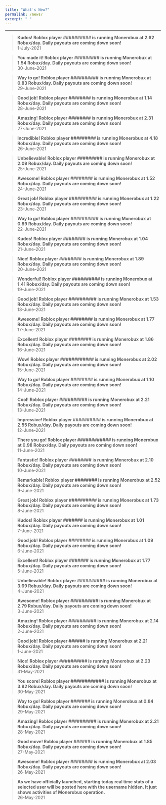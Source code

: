 ```yaml
---
title: "What's New?"
permalink: /news/
excerpt: " "
---
```

***

> **Kudos! Roblox player \#\#\#\#\#\#\#\#\#\# is running Monerobux at 2.62 Robux/day. Daily payouts are coming down soon!**  
> 1-July-2021

> **You made it! Roblox player \#\#\#\#\#\#\#\#\# is running Monerobux at 1.54 Robux/day. Daily payouts are coming down soon!**  
> 30-June-2021

> **Way to go! Roblox player \#\#\#\#\#\#\#\#\#\# is running Monerobux at 0.83 Robux/day. Daily payouts are coming down soon!**  
> 29-June-2021

> **Good job! Roblox player \#\#\#\#\#\#\#\# is running Monerobux at 1.14 Robux/day. Daily payouts are coming down soon!**  
> 28-June-2021

> **Amazing! Roblox player \#\#\#\#\#\#\#\# is running Monerobux at 2.31 Robux/day. Daily payouts are coming down soon!**  
> 27-June-2021

> **Incredible! Roblox player \#\#\#\#\#\#\#\#\# is running Monerobux at 4.18 Robux/day. Daily payouts are coming down soon!**  
> 26-June-2021

> **Unbelievable! Roblox player \#\#\#\#\#\#\#\#\# is running Monerobux at 2.09 Robux/day. Daily payouts are coming down soon!**  
> 25-June-2021

> **Awesome! Roblox player \#\#\#\#\#\#\#\# is running Monerobux at 1.52 Robux/day. Daily payouts are coming down soon!**  
> 24-June-2021

> **Great job! Roblox player \#\#\#\#\#\#\#\#\#\# is running Monerobux at 1.22 Robux/day. Daily payouts are coming down soon!**  
> 23-June-2021

> **Way to go! Roblox player \#\#\#\#\#\#\#\#\#\# is running Monerobux at 0.89 Robux/day. Daily payouts are coming down soon!**  
> 22-June-2021

> **Kudos! Roblox player \#\#\#\#\#\#\#\# is running Monerobux at 1.04 Robux/day. Daily payouts are coming down soon!**  
> 21-June-2021

> **Nice! Roblox player \#\#\#\#\#\#\#\# is running Monerobux at 1.89 Robux/day. Daily payouts are coming down soon!**  
> 20-June-2021

> **Wonderful! Roblox player \#\#\#\#\#\#\#\#\#\# is running Monerobux at 1.41 Robux/day. Daily payouts are coming down soon!**  
> 19-June-2021

> **Good job! Roblox player \#\#\#\#\#\#\#\#\#\# is running Monerobux at 1.53 Robux/day. Daily payouts are coming down soon!**  
> 18-June-2021

> **Awesome! Roblox player \#\#\#\#\#\#\#\# is running Monerobux at 1.77 Robux/day. Daily payouts are coming down soon!**  
> 17-June-2021

> **Excellent! Roblox player \#\#\#\#\#\#\#\# is running Monerobux at 1.86 Robux/day. Daily payouts are coming down soon!**  
> 16-June-2021

> **Wow! Roblox player \#\#\#\#\#\#\#\#\#\#\#\# is running Monerobux at 2.02 Robux/day. Daily payouts are coming down soon!**  
> 15-June-2021

> **Way to go! Roblox player \#\#\#\#\#\#\#\# is running Monerobux at 1.10 Robux/day. Daily payouts are coming down soon!**  
> 14-June-2021

> **Cool! Roblox player \#\#\#\#\#\#\#\#\#\# is running Monerobux at 2.21 Robux/day. Daily payouts are coming down soon!**  
> 13-June-2021

> **Impressive! Roblox player \#\#\#\#\#\#\#\#\#\# is running Monerobux at 2.55 Robux/day. Daily payouts are coming down soon!**  
> 12-June-2021

> **There you go! Roblox player \#\#\#\#\#\#\#\#\#\#\#\# is running Monerobux at 0.98 Robux/day. Daily payouts are coming down soon!**  
> 11-June-2021

> **Fantastic! Roblox player \#\#\#\#\#\#\#\# is running Monerobux at 2.10 Robux/day. Daily payouts are coming down soon!**  
> 10-June-2021

> **Remarkable! Roblox player \#\#\#\#\#\#\#\# is running Monerobux at 2.52 Robux/day. Daily payouts are coming down soon!**  
> 9-June-2021

> **Great job! Roblox player \#\#\#\#\#\#\#\#\#\# is running Monerobux at 1.73 Robux/day. Daily payouts are coming down soon!**  
> 8-June-2021

> **Kudos! Roblox player \#\#\#\#\#\#\# is running Monerobux at 1.01 Robux/day. Daily payouts are coming down soon!**  
> 7-June-2021

> **Good job! Roblox player \#\#\#\#\#\#\#\# is running Monerobux at 1.09 Robux/day. Daily payouts are coming down soon!**  
> 6-June-2021

> **Excellent! Roblox player \#\#\#\#\#\#\# is running Monerobux at 1.77 Robux/day. Daily payouts are coming down soon!**  
> 5-June-2021

> **Unbelievable! Roblox player \#\#\#\#\#\#\#\#\#\# is running Monerobux at 3.69 Robux/day. Daily payouts are coming down soon!**  
> 4-June-2021

> **Awesome! Roblox player \#\#\#\#\#\#\#\#\#\# is running Monerobux at 2.79 Robux/day. Daily payouts are coming down soon!**  
> 3-June-2021

> **Amazing! Roblox player \#\#\#\#\#\#\#\#\#\# is running Monerobux at 2.14 Robux/day. Daily payouts are coming down soon!**  
> 2-June-2021

> **Good job! Roblox player \#\#\#\#\#\# is running Monerobux at 2.21 Robux/day. Daily payouts are coming down soon!**  
> 1-June-2021

> **Nice! Roblox player \#\#\#\#\#\#\#\#\#\# is running Monerobux at 2.23 Robux/day. Daily payouts are coming down soon!**  
> 31-May-2021

> **You score! Roblox player \#\#\#\#\#\#\#\#\#\#\#\# is running Monerobux at 3.92 Robux/day. Daily payouts are coming down soon!**  
> 30-May-2021

> **Way to go! Roblox player \#\#\#\#\#\#\# is running Monerobux at 0.84 Robux/day. Daily payouts are coming down soon!**  
> 29-May-2021

> **Amazing! Roblox player \#\#\#\#\#\#\#\#\#\# is running Monerobux at 2.21 Robux/day. Daily payouts are coming down soon!**  
> 28-May-2021

> **Good move! Roblox player \#\#\#\#\#\# is running Monerobux at 1.85 Robux/day. Daily payouts are coming down soon!**  
> 27-May-2021

> **Awesome! Roblox player \#\#\#\#\#\#\#\# is running Monerobux at 2.03 Robux/day. Daily payouts are coming down soon!**  
> 26-May-2021

> **As we have officially launched, starting today real time stats of a selected user will be posted here with the username hidden. It just shows activities of Monerobux operation.**  
> 26-May-2021
